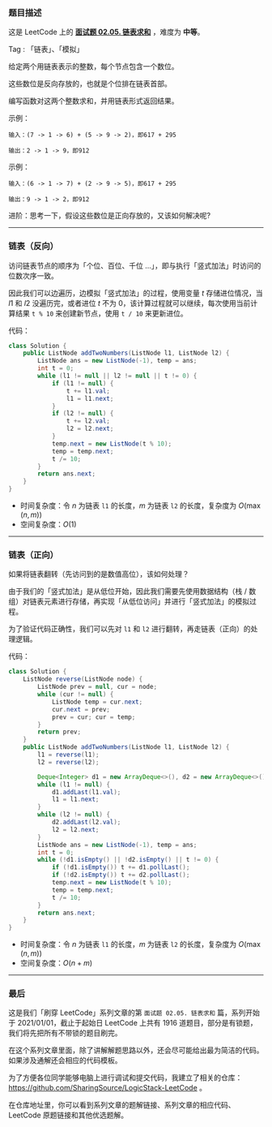 ### 题目描述

这是 LeetCode 上的 **[面试题 02.05. 链表求和](https://leetcode-cn.com/problems/sum-lists-lcci/solution/by-ac_oier-v1zb/)** ，难度为 **中等**。

Tag : 「链表」、「模拟」



给定两个用链表表示的整数，每个节点包含一个数位。

这些数位是反向存放的，也就是个位排在链表首部。

编写函数对这两个整数求和，并用链表形式返回结果。

示例：
```
输入：(7 -> 1 -> 6) + (5 -> 9 -> 2)，即617 + 295

输出：2 -> 1 -> 9，即912
```

示例：
```
输入：(6 -> 1 -> 7) + (2 -> 9 -> 5)，即617 + 295

输出：9 -> 1 -> 2，即912
```

进阶：思考一下，假设这些数位是正向存放的，又该如何解决呢?

---

### 链表（反向）

访问链表节点的顺序为「个位、百位、千位 ...」，即与执行「竖式加法」时访问的位数次序一致。

因此我们可以边遍历，边模拟「竖式加法」的过程，使用变量 $t$ 存储进位情况，当 $l1$ 和 $l2$ 没遍历完，或者进位 $t$ 不为 $0$，该计算过程就可以继续，每次使用当前计算结果 `t % 10` 来创建新节点，使用 `t / 10` 来更新进位。

代码：
```Java 
class Solution {
    public ListNode addTwoNumbers(ListNode l1, ListNode l2) {
        ListNode ans = new ListNode(-1), temp = ans;
        int t = 0;
        while (l1 != null || l2 != null || t != 0) {
            if (l1 != null) {
                t += l1.val;
                l1 = l1.next;
            }
            if (l2 != null) {
                t += l2.val;
                l2 = l2.next;
            }
            temp.next = new ListNode(t % 10);
            temp = temp.next;
            t /= 10;
        }
        return ans.next;
    }
}
```
* 时间复杂度：令 $n$ 为链表 `l1` 的长度，$m$ 为链表 `l2` 的长度，复杂度为 $O(\max(n, m))$
* 空间复杂度：$O(1)$

---

### 链表（正向）

如果将链表翻转（先访问到的是数值高位），该如何处理？

由于我们的「竖式加法」是从低位开始，因此我们需要先使用数据结构（栈 / 数组）对链表元素进行存储，再实现「从低位访问」并进行「竖式加法」的模拟过程。

为了验证代码正确性，我们可以先对 `l1` 和 `l2` 进行翻转，再走链表（正向）的处理逻辑。

代码：
```Java
class Solution {
    ListNode reverse(ListNode node) {
        ListNode prev = null, cur = node;
        while (cur != null) {
            ListNode temp = cur.next;
            cur.next = prev;
            prev = cur; cur = temp;
        }
        return prev;
    }
    public ListNode addTwoNumbers(ListNode l1, ListNode l2) {
        l1 = reverse(l1);
        l2 = reverse(l2);

        Deque<Integer> d1 = new ArrayDeque<>(), d2 = new ArrayDeque<>();
        while (l1 != null) {
            d1.addLast(l1.val);
            l1 = l1.next;
        }
        while (l2 != null) {
            d2.addLast(l2.val);
            l2 = l2.next;
        }
        ListNode ans = new ListNode(-1), temp = ans;
        int t = 0;
        while (!d1.isEmpty() || !d2.isEmpty() || t != 0) {
            if (!d1.isEmpty()) t += d1.pollLast();
            if (!d2.isEmpty()) t += d2.pollLast();
            temp.next = new ListNode(t % 10);
            temp = temp.next;
            t /= 10;
        }
        return ans.next;
    }
}
```
* 时间复杂度：令 $n$ 为链表 `l1` 的长度，$m$ 为链表 `l2` 的长度，复杂度为 $O(\max(n, m))$
* 空间复杂度：$O(n + m)$

---

### 最后

这是我们「刷穿 LeetCode」系列文章的第 `面试题 02.05. 链表求和` 篇，系列开始于 2021/01/01，截止于起始日 LeetCode 上共有 1916 道题目，部分是有锁题，我们将先把所有不带锁的题目刷完。

在这个系列文章里面，除了讲解解题思路以外，还会尽可能给出最为简洁的代码。如果涉及通解还会相应的代码模板。

为了方便各位同学能够电脑上进行调试和提交代码，我建立了相关的仓库：https://github.com/SharingSource/LogicStack-LeetCode 。

在仓库地址里，你可以看到系列文章的题解链接、系列文章的相应代码、LeetCode 原题链接和其他优选题解。

